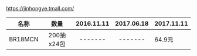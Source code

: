 https://jinhongye.tmall.com/
 
 
| 名称 |  数量  | 2016.11.11 | 2017.06.18 | 2017.11.11 |
| --- |  :---: | :-------: | :---------: | --------- |
| BR18MCN | 200抽x24包 | ------- | ------- | 64.9元 |

  



